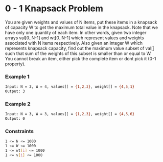 # 0 - 1 Knapsack Problem

You are given weights and values of N items, put these items in a knapsack of capacity W to get the maximum total value in the knapsack. Note that we have only one quantity of each item.
In other words, given two integer arrays val[0..N-1] and wt[0..N-1] which represent values and weights associated with N items respectively. Also given an integer W which represents knapsack capacity, find out the maximum value subset of val[] such that sum of the weights of this subset is smaller than or equal to W. You cannot break an item, either pick the complete item or dont pick it (0-1 property).

### Example 1
```sh
Input: N = 3, W = 4, values[] = {1,2,3}, weight[] = {4,5,1}
Output: 3
```

### Example 2
```sh
Input: N = 3, W = 3, values[] = {1,2,3}, weight[] = {4,5,6}
Output: 0
```

### Constraints
```sh
1 <= N <= 1000
1 <= W <= 1000
1 <= wt[i] <= 1000
1 <= v[i] <= 1000
```

